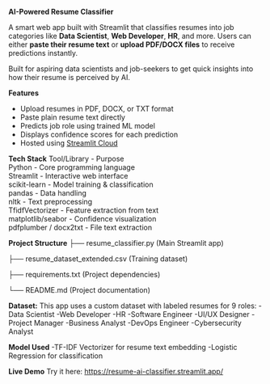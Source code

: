 **AI-Powered Resume Classifier**

A smart web app built with Streamlit that classifies resumes into job categories like **Data Scientist**, **Web Developer**, **HR**, and more.
Users can either **paste their resume text** or **upload PDF/DOCX files** to receive predictions instantly.

Built for aspiring data scientists and job-seekers to get quick insights into how their resume is perceived by AI.


**Features**
-  Upload resumes in PDF, DOCX, or TXT format
-  Paste plain resume text directly
-  Predicts job role using trained ML model
-  Displays confidence scores for each prediction
-  Hosted using [Streamlit Cloud](https://streamlit.io/cloud)


**Tech Stack**
 Tool/Library  -    Purpose                         
 Python       -  Core programming language        
 Streamlit    -  Interactive web interface        
 scikit-learn -  Model training & classification  
 pandas       -  Data handling                    
 nltk         -  Text preprocessing               
 TfidfVectorizer - Feature extraction from text     
 matplotlib/seabor - Confidence visualization      
 pdfplumber / docx2txt - File text extraction        

**Project Structure**
├── resume_classifier.py (Main Streamlit app)

├── resume_dataset_extended.csv (Training dataset)

├── requirements.txt (Project dependencies)

└── README.md (Project documentation)

**Dataset:**
This app uses a custom dataset with labeled resumes for 9 roles:
-Data Scientist
-Web Developer
-HR
-Software Engineer
-UI/UX Designer
-Project Manager
-Business Analyst
-DevOps Engineer
-Cybersecurity Analyst


**Model Used**
-TF-IDF Vectorizer for resume text embedding
-Logistic Regression for classification

**Live Demo**
Try it here:
https://resume-ai-classifier.streamlit.app/


